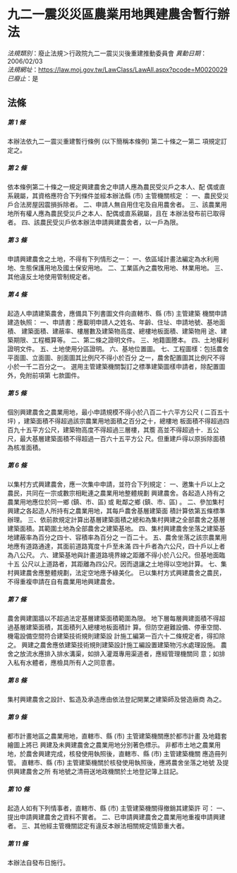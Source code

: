 # 九二一震災災區農業用地興建農舍暫行辦法

*法規類別*：廢止法規＞行政院九二一震災災後重建推動委員會
*異動日期*：2006/02/03  
*法規網址*：https://law.moj.gov.tw/LawClass/LawAll.aspx?pcode=M0020029
*已廢止*：是


## 法條
##### 第 1 條
本辦法依九二一震災重建暫行條例 (以下簡稱本條例) 第二十條之一第二
項規定訂定之。


##### 第 2 條
依本條例第二十條之一規定興建農舍之申請人應為農民受災戶之本人、配
偶或直系親屬，其資格應符合下列條件並經本辦法縣 (市) 主管機關核定
：
一、農民受災戶合法房屋因震損拆除者。
二、申請人無自用住宅及自用農舍者。
三、該農業用地所有權人應為農民受災戶之本人、配偶或直系親屬，且在
    本辦法發布前已取得者。
四、該農民受災戶依本辦法申請興建農舍者，以一戶為限。


##### 第 3 條
申請興建農舍之土地，不得有下列情形之一：
一、依區域計畫法編定為水利用地、生態保護用地及國土保安用地。
二、工業區內之農牧用地、林業用地。
三、其他違反土地使用管制規定者。


##### 第 4 條
起造人申請建築農舍，應備具下列書圖文件向直轄市、縣 (市) 主管建築
機關申請建造執照：
一、申請書：應載明申請人之姓名、年齡、住址、申請地號、基地面積、
    建築面積、建蔽率、樓層數及建築物高度、總樓地板面積、建築物用
    途、建築期限、工程概算等。
二、第二條之證明文件。
三、地籍圖謄本。
四、土地權利證明文件。
五、土地使用分區證明。
六、基地位置圖。
七、工程圖樣：包括農舍平面圖、立面圖、剖面圖其比例尺不得小於百分
    之一，農舍配置圖其比例尺不得小於一千二百分之一。
選用主管建築機關製訂之標準建築圖樣申請者，除配置圖外，免附前項第
七款圖件。


##### 第 5 條
個別興建農舍之農業用地，最小申請規模不得小於八百二十六平方公尺 (
二百五十坪) ，建築面積不得超過該宗農業用地面積之百分之十，總樓地
板面積不得超過四百九十五平方公尺，建築物高度不得超過三層樓，其簷
高並不得超過十．五公尺，最大基層建築面積不得超過一百六十五平方公
尺。但重建戶得以原拆除面積為核准面積。


##### 第 6 條
以集村方式興建農舍，應一次集中申請，並符合下列規定：
一、邀集十戶以上之農民，共同在一宗或數宗相毗連之農業用地整體規劃
    興建農舍。各起造人持有之農業用地應位於同一鄉 (鎮、市、區) 或
    毗鄰之鄉 (鎮、市、區) 。
二、參加集村興建之各起造人所持有之農業用地，其每戶農舍基層建築面
    積計算依第五條標準辦理。
三、依前款規定計算出基層建築面積之總和為集村興建之全部農舍之基層
    建築面積。其範圍土地為全部農舍之建築基地。
四、集村興建農舍坐落之建築基地建蔽率為百分之四十、容積率為百分之
    一百二十。
五、農舍坐落之該宗農業用地應有道路通達，其面前道路寬度十戶至未滿
    四十戶者為六公尺，四十戶以上者為八公尺。
六、建築基地與計畫道路境界線之距離不得小於八公尺。但基地面臨十五
    公尺以上道路者，其距離為四公尺。因而退讓之土地得以空地計算。
七、集村興建農舍應整體規劃，法定空地應予綠美化。
已以集村方式興建農舍之農民，不得重複申請在自有農業用地興建農舍。


##### 第 7 條
農舍興建圍牆以不超過法定基層建築面積範圍為限。
地下層每層興建面積不得超過基層建築面積，其面積列入總樓地板面積計
算。但防空避難設備、停車空間、機電設備空間符合建築技術規則建築設
計施工編第一百六十二條規定者，得扣除之。
興建之農舍應依建築技術規則建築設計施工編設置建築物污水處理設施。
農舍之放流水應排入排水溝渠，如排入灌溉專用渠道者，應經管理機關同
意；如排入私有水體者，應檢具所有人之同意書。


##### 第 8 條
集村興建農舍之設計、監造及承造應由依法登記開業之建築師及營造廠商
為之。


##### 第 9 條
都市計畫地區之農業用地，直轄市、縣 (市) 主管建築機關應於都市計畫
及地籍套繪圖上將已 興建及未興建農舍之農業用地分別著色標示。
非都市土地之農業用地，於農舍興建完成，核發使用執照後，直轄市、縣
 (市) 主管建築機關 應造冊列管。
直轄市、縣 (市) 主管建築機關於核發使用執照後，應將農舍坐落之地號
及提供興建農舍之所 有地號之清冊送地政機關於土地登記簿上註記。


##### 第 10 條
起造人如有下列情事者，直轄市、縣 (市) 主管建築機關得撤銷其建築許
可：
一、提出申請興建農舍之資料不實者。
二、已申請興建農舍之農業用地重複申請興建者。
三、其他經主管機關認定有違反本辦法相關規定情節重大者。


##### 第 11 條
本辦法自發布日施行。



